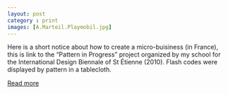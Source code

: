 ```yaml
---
layout: post
category : print
images: [A.Marteil.Playmobil.jpg]
---
```

Here is a short notice about how to create a micro-buisiness (in France), 
this is link to the “Pattern in Progress” project organized by my school for the International Design Biennale of St Étienne (2010). 
Flash codes were displayed by pattern in a tablecloth.

[Read more](https://sites.google.com/site/patterninprogress/propositions/adelinemarteil)